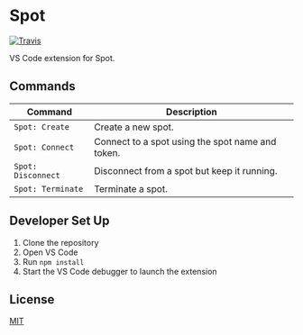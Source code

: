 # Spot

[![Travis](https://travis-ci.com/derekbekoe/vscode-spot.svg?token=ng6izydYD2zkXPDRE5DP&branch=dev)](https://travis-ci.com/derekbekoe/vscode-spot)

VS Code extension for Spot.

## Commands
| Command | Description |
| --- |---|
| `Spot: Create`     | Create a new spot.
| `Spot: Connect`    | Connect to a spot using the spot name and token.
| `Spot: Disconnect` | Disconnect from a spot but keep it running.
| `Spot: Terminate`  | Terminate a spot.

## Developer Set Up

1. Clone the repository
2. Open VS Code
3. Run `npm install`
4. Start the VS Code debugger to launch the extension

## License
[MIT](LICENSE.md)
